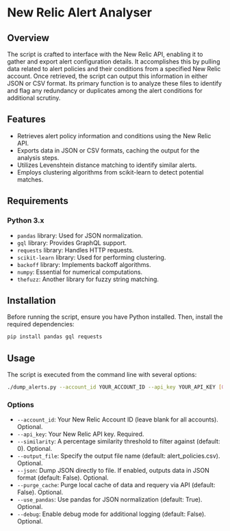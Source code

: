 # New Relic Alert Analyser

## Overview

The script is crafted to interface with the New Relic API, enabling it to gather and export alert configuration details. It accomplishes this by pulling data related to alert policies and their conditions from a specified New Relic account. Once retrieved, the script can output this information in either JSON or CSV format. Its primary function is to analyze these files to identify and flag any redundancy or duplicates among the alert conditions for additional scrutiny.

## Features

- Retrieves alert policy information and conditions using the New Relic API.
- Exports data in JSON or CSV formats, caching the output for the analysis steps.
- Utilizes Levenshtein distance matching to identify similar alerts.
- Employs clustering algorithms from scikit-learn to detect potential matches.

## Requirements

### Python 3.x
- `pandas` library: Used for JSON normalization. 
- `gql` library: Provides GraphQL support.
- `requests` library: Handles HTTP requests.
- `scikit-learn` library: Used for performing clustering.
- `backoff` library: Implements backoff algorithms.
- `numpy`: Essential for numerical computations.
- `thefuzz`: Another library for fuzzy string matching.


## Installation

Before running the script, ensure you have Python installed. Then, install the required dependencies:

```bash
pip install pandas gql requests
```

## Usage

The script is executed from the command line with several options:

```bash
./dump_alerts.py --account_id YOUR_ACCOUNT_ID --api_key YOUR_API_KEY [OPTIONS]
```

### Options

- `--account_id`: Your New Relic Account ID (leave blank for all accounts). Optional.
- `--api_key`: Your New Relic API key. Required.
- `--similarity`: A percentage similarity threshold to filter against (default: 0). Optional.
- `--output_file`: Specify the output file name (default: alert_policies.csv). Optional.
- `--json`: Dump JSON directly to file. If enabled, outputs data in JSON format (default: False). Optional.
- `--purge_cache`: Purge local cache of data and requery via API (default: False). Optional.
- `--use_pandas`: Use pandas for JSON normalization (default: True). Optional.
- `--debug`: Enable debug mode for additional logging (default: False). Optional.
